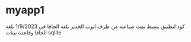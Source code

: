 # myapp1
كود لتطبيق بسيط تمت صناعته من طرف ايوب الخدير بلغة الجافا في 1/9/2023
بلغة الجافا وقاعدة بينات sqlite
